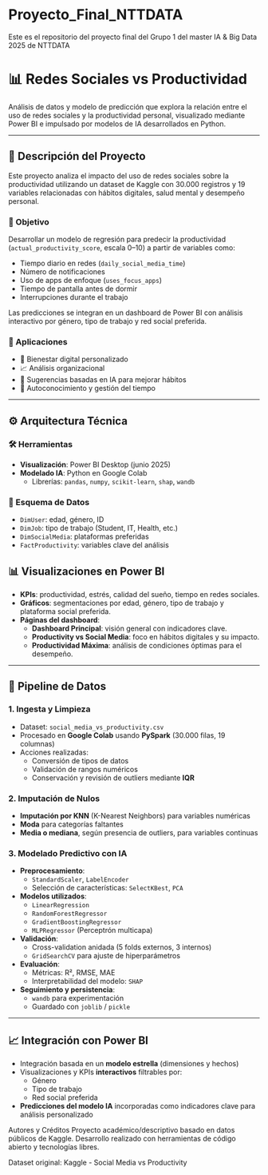 # Proyecto_Final_NTTDATA
Este es el repositorio del proyecto final del Grupo 1 del master IA &amp; Big Data 2025 de NTTDATA

# 📊 Redes Sociales vs Productividad

Análisis de datos y modelo de predicción que explora la relación entre el uso de redes sociales y la productividad personal, visualizado mediante Power BI e impulsado por modelos de IA desarrollados en Python.

---

## 📌 Descripción del Proyecto

Este proyecto analiza el impacto del uso de redes sociales sobre la productividad utilizando un dataset de Kaggle con 30.000 registros y 19 variables relacionadas con hábitos digitales, salud mental y desempeño personal.

### 🎯 Objetivo

Desarrollar un modelo de regresión para predecir la productividad (`actual_productivity_score`, escala 0–10) a partir de variables como:

- Tiempo diario en redes (`daily_social_media_time`)
- Número de notificaciones
- Uso de apps de enfoque (`uses_focus_apps`)
- Tiempo de pantalla antes de dormir
- Interrupciones durante el trabajo

Las predicciones se integran en un dashboard de Power BI con análisis interactivo por género, tipo de trabajo y red social preferida.

### 🧩 Aplicaciones

- 📱 Bienestar digital personalizado
- 📈 Análisis organizacional
- 🤖 Sugerencias basadas en IA para mejorar hábitos
- 🧠 Autoconocimiento y gestión del tiempo

---

## ⚙️ Arquitectura Técnica

### 🛠 Herramientas

- **Visualización**: Power BI Desktop (junio 2025)
- **Modelado IA**: Python en Google Colab
  - Librerías: `pandas`, `numpy`, `scikit-learn`, `shap`, `wandb`

### 🧬 Esquema de Datos

- `DimUser`: edad, género, ID
- `DimJob`: tipo de trabajo (Student, IT, Health, etc.)
- `DimSocialMedia`: plataformas preferidas
- `FactProductivity`: variables clave del análisis


## 📊 Visualizaciones en Power BI

- **KPIs**: productividad, estrés, calidad del sueño, tiempo en redes sociales.
- **Gráficos**: segmentaciones por edad, género, tipo de trabajo y plataforma social preferida.
- **Páginas del dashboard**:
  - **Dashboard Principal**: visión general con indicadores clave.
  - **Productivity vs Social Media**: foco en hábitos digitales y su impacto.
  - **Productividad Máxima**: análisis de condiciones óptimas para el desempeño.

---

## 🔄 Pipeline de Datos

### 1. Ingesta y Limpieza

- Dataset: `social_media_vs_productivity.csv`
- Procesado en **Google Colab** usando **PySpark** (30.000 filas, 19 columnas)
- Acciones realizadas:
  - Conversión de tipos de datos
  - Validación de rangos numéricos
  - Conservación y revisión de outliers mediante **IQR**

### 2. Imputación de Nulos

- **Imputación por KNN** (K-Nearest Neighbors) para variables numéricas
- **Moda** para categorías faltantes
- **Media o mediana**, según presencia de outliers, para variables continuas

### 3. Modelado Predictivo con IA

- **Preprocesamiento**:
  - `StandardScaler`, `LabelEncoder`
  - Selección de características: `SelectKBest`, `PCA`
- **Modelos utilizados**:
  - `LinearRegression`
  - `RandomForestRegressor`
  - `GradientBoostingRegressor`
  - `MLPRegressor` (Perceptrón multicapa)
- **Validación**:
  - Cross-validation anidada (5 folds externos, 3 internos)
  - `GridSearchCV` para ajuste de hiperparámetros
- **Evaluación**:
  - Métricas: R², RMSE, MAE
  - Interpretabilidad del modelo: `SHAP`
- **Seguimiento y persistencia**:
  - `wandb` para experimentación
  - Guardado con `joblib` / `pickle`

---

## 📈 Integración con Power BI

- Integración basada en un **modelo estrella** (dimensiones y hechos)
- Visualizaciones y KPIs **interactivos** filtrables por:
  - Género
  - Tipo de trabajo
  - Red social preferida
- **Predicciones del modelo IA** incorporadas como indicadores clave para análisis personalizado



Autores y Créditos
Proyecto académico/descriptivo basado en datos públicos de Kaggle. Desarrollo realizado con herramientas de código abierto y tecnologías libres.

Dataset original: Kaggle - Social Media vs Productivity
